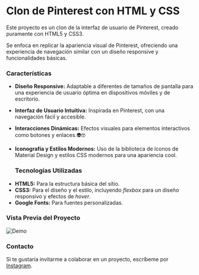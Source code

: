 # Clon de Pinterest con HTML y CSS
Este proyecto es un clon de la interfaz de usuario de Pinterest, creado puramente con HTML5 y CSS3. 

Se enfoca en replicar la apariencia visual de Pinterest, ofreciendo una experiencia de navegación similar con un diseño responsive y funcionalidades básicas.

### Características

* **Diseño Responsive:** Adaptable a diferentes de tamaños de pantalla para una experiencia de usuario óptima en dispositivos móviles y de escritorio.

* **Interfaz de Usuario Intuitiva:** Inspirada en Pinterest, con una navegación fácil y accesible.
  
* **Interacciones Dinámicas:** Efectos visuales para elementos interactivos como botones y enlaces.👽🤓
  
* **Iconografía y Estilos Modernos:** Uso de la biblioteca de íconos de Material Design y estilos CSS modernos para una apariencia cool.

  ### Tecnologías Utilizadas
+ **HTML5:** Para la estructura básica del sitio.
+ **CSS3:** Para el diseño y el estilo, incluyendo _flexbox_ para un diseño responsivo y efectos de _hover_.
+ **Google Fonts:** Para fuentes personalizadas.

### Vista Previa del Proyecto
![Demo](imagenes/pinteres.jpg)

### Contacto
Si te gustaría invitarme a colaborar en un proyecto, escríbeme por [Instagram](https://www.instagram.com/liz.oh/).
